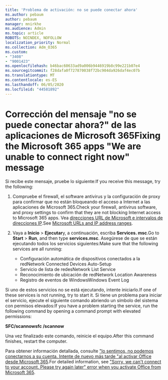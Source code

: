 ```yaml
---
title: 'Problema de activación: no se puede conectar ahora'
ms.author: pebaum
author: pebaum
manager: mnirkhe
ms.audience: Admin
ms.topic: article
ROBOTS: NOINDEX, NOFOLLOW
localization_priority: Normal
ms.collection: Adm_O365
ms.custom:
- "3408"
- "9001423"
ms.openlocfilehash: b46bac60633ad9a006b9446919b8c99e221b07e4
ms.sourcegitcommit: f28dafa0f727870038f72bc904da926daf4ec07b
ms.translationtype: MT
ms.contentlocale: es-ES
ms.lasthandoff: 06/05/2020
ms.locfileid: "44581892"
---
```

# <a name="fixing-the-microsoft-365-apps-we-are-unable-to-connect-right-now-message"></a><span data-ttu-id="09dca-102">Corrección del mensaje "no se puede conectar ahora?" de las aplicaciones de Microsoft 365</span><span class="sxs-lookup"><span data-stu-id="09dca-102">Fixing the Microsoft 365 apps "We are unable to connect right now" message</span></span>

<span data-ttu-id="09dca-103">Si recibe este mensaje, pruebe lo siguiente:</span><span class="sxs-lookup"><span data-stu-id="09dca-103">If you receive this message, try the following:</span></span>

1. <span data-ttu-id="09dca-104">Compruebe el firewall, el software antivirus y la configuración de proxy para confirmar que no están bloqueando el acceso a Internet a las aplicaciones de Microsoft 365.</span><span class="sxs-lookup"><span data-stu-id="09dca-104">Check your firewall, antivirus software, and proxy settings to confirm that they are not blocking Internet access to Microsoft 365 apps.</span></span> <span data-ttu-id="09dca-105">Vea [direcciones URL de Microsoft e intervalos de direcciones IP](https://docs.microsoft.com/office365/enterprise/urls-and-ip-address-ranges).</span><span class="sxs-lookup"><span data-stu-id="09dca-105">See [Microsoft URLs and IP address ranges](https://docs.microsoft.com/office365/enterprise/urls-and-ip-address-ranges).</span></span>

2. <span data-ttu-id="09dca-106">Vaya a **Inicio**  >  **Ejecutar**y, a continuación, escriba **Services. msc**.</span><span class="sxs-lookup"><span data-stu-id="09dca-106">Go to **Start** > **Run**, and then type **services.msc**.</span></span> <span data-ttu-id="09dca-107">Asegúrese de que se están ejecutando todos los servicios siguientes:</span><span class="sxs-lookup"><span data-stu-id="09dca-107">Make sure that the following services are all running:</span></span>
    - <span data-ttu-id="09dca-108">Configuración automática de dispositivos conectados a la red</span><span class="sxs-lookup"><span data-stu-id="09dca-108">Network Connected Devices Auto-Setup</span></span>
    - <span data-ttu-id="09dca-109">Servicio de lista de redes</span><span class="sxs-lookup"><span data-stu-id="09dca-109">Network List Service</span></span>
    - <span data-ttu-id="09dca-110">Reconocimiento de ubicación de red</span><span class="sxs-lookup"><span data-stu-id="09dca-110">Network Location Awareness</span></span>
    - <span data-ttu-id="09dca-111">Registro de eventos de Windows</span><span class="sxs-lookup"><span data-stu-id="09dca-111">Windows Event Log</span></span>

<span data-ttu-id="09dca-112">Si uno de estos servicios no se está ejecutando, intente iniciarlo.</span><span class="sxs-lookup"><span data-stu-id="09dca-112">If one of these services is not running, try to start it.</span></span> <span data-ttu-id="09dca-113">Si tiene un problema para iniciar el servicio, ejecute el siguiente comando abriendo un símbolo del sistema con permisos elevados:</span><span class="sxs-lookup"><span data-stu-id="09dca-113">If you have a problem starting the service, run the following command by opening a command prompt with elevated permissions:</span></span>

<span data-ttu-id="09dca-114">**SFC/scannow**</span><span class="sxs-lookup"><span data-stu-id="09dca-114">**sfc /scannow**</span></span>

<span data-ttu-id="09dca-115">Una vez finalizado este comando, reinicie el equipo.</span><span class="sxs-lookup"><span data-stu-id="09dca-115">After this command finishes, restart the computer.</span></span>

<span data-ttu-id="09dca-116">Para obtener información detallada, consulte ["lo sentimos, no podemos conectarnos a su cuenta. Intente de nuevo más tarde "al activar Office desde Microsoft 365](https://docs.microsoft.com/office/troubleshoot/activation-installation/issue-when-activate-office-from-office-365).</span><span class="sxs-lookup"><span data-stu-id="09dca-116">For detailed information, see ["Sorry, we can't connect to your account. Please try again later" error when you activate Office from Microsoft 365](https://docs.microsoft.com/office/troubleshoot/activation-installation/issue-when-activate-office-from-office-365).</span></span>